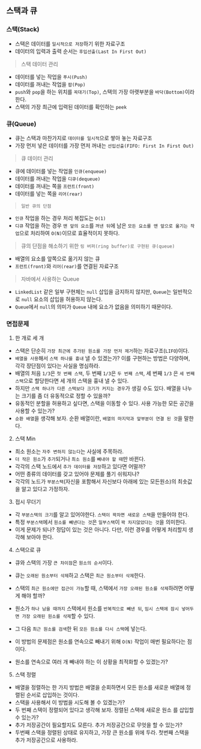 ## 스택과 큐

### 스택(Stack)

- 스택은 데이터를 `일시적으로 저장`하기 위한 자료구조
- 데이터의 입력과 출력 순서는 `후입선출(Last In First Out)`

> 스택 데이터 관리

- 데이터를 넣는 작업을 `푸시(Push)`
- 데이터를 꺼내는 작업을 `팝(Pop)`
- `push`와 `pop`을 하는 위치를 `꼭대기(Top)`, 스택의 가장 아랫부분을 `바닥(Bottom)`이라 한다.
- 스택의 가장 최근에 입력된 데이터를 확인하는 `peek`

### 큐(Queue)

- 큐는 스택과 마찬가지로 `데이터를 일시적`으로 쌓아 놓는 자료구조
- 가장 먼저 넣은 데이터를 가장 먼저 꺼내는 `선입선출(FIFO: First In First Out)`

> 큐 데이터 관리

- 큐에 데이터를 넣는 작업을 `인큐(enqueue)`
- 데이터를 꺼내는 작업을 `디큐(dequeue)`
- 데이터를 꺼내는 쪽을 `프런트(front)`
- 데이터를 넣는 쪽을 `리어(rear)`

> `일반 큐의 단점`

- `인큐` 작업을 하는 경우 처리 복잡도는 `O(1)`
- `디큐` 작업을 하는 경우 `맨 앞의 요소`를 `꺼낸 뒤`에 남은 `모든 요소를 맨 앞으로 옮기는 작업`으로 처리하여 `O(N)`이므로 효율적이지 못하다.

> 큐의 단점을 해소하기 위한 `링 버퍼(ring buffer)로 구현된 큐(queue)`

- 배열의 요소를 앞쪽으로 옮기지 않는 큐
- `프런트(front)`와 `리어(rear)`를 연결된 자료구조

> 자바에서 사용하는 Queue

- `LinkedList` 같은 일부 구현체는 `null` 삽입을 금지하지 않지만, `Queue`는 일반적으로 `null` 요소의 삽입을 허용하지 않는다.
- `Queue`에서 `null`의 의미가 `Queue` 내에 요소가 없음을 의미하기 때문이다.

### 면접문제

1. 한 개로 세 개

- 스택은 단순히 `가장 최근에 추가된 원소를 가장 먼저 제거`하는 자료구조(`LIFO`)이다.
- `배열을 사용`해서 `스택 하나를 흉내` 낼 수 있겠는가? 이를 구현하는 방법은 다양하며, 각각 장단점이 있다는 사실을 명심하라.
- 배열의 처음 `1/3`은 `첫 번째 스택`, 두 번째 `1/3`은 `두 번째 스택`, 세 번째 `1/3` 은 `세 번째 스택`으로 할당한다면 세 개의 스택을 흉내 낼 수 있다.
- 하지만 `스택 하나가 다른 스택보다 크기가 커지는 경우`가 생길 수도 있다. 배열을 나누는 크기를 좀 더 유동적으로 정할 수 있을까?
- 유동적인 분할을 허용하고 싶다면, 스택을 이동할 수 있다. 사용 가능한 모든 공간을 사용할 수 있는가?
- `순환 배열`을 생각해 보자. 순환 배열이란, `배열의 마지막과 앞부분이 연결 된 것`을 말한다.

2. 스택 Min

- 최소 원소는 `자주 변하지 않는다`는 사실에 주목하라.
- `더 작은 원소`가 `추가`되거나 `최소 원소`를 `빼내야 할 때`만 바뀐다.
- 각각의 스택 노드에서 `추가 데이터를 저장`하고 있다면 어떨까?
- 어떤 종류의 데이터를 갖고 있어야 문제를 풀기 쉬워지나?
- 각각의 노드가 `부분스택`(자신을 포함해서 자신보다 아래에 있는 모든원소)의 최솟값을 알고 있다고 가정하자.

3. 접시 무더기

- 각 `부분스택의 크기`를 알고 있어야한다. `스택이 꽉차면 새로운 스택`을 만들어야 한다.
- 특정 `부분스택`에서 `원소를 빼낸다는 것`은 `일부스택`이 `꽉 차지않았다는 것`을 의미한다.
- 이게 문제가 되나? 정답이 있는 것은 아니다. 다만, 이런 경우를 어떻게 처리할지 생각해 보아야 한다.

4. 스택으로 큐

- 큐와 스택의 가장 `큰 차이점`은 `원소의 순서`이다.
- 큐는 `오래된 원소부터 삭제`하고 스택은 `최근 원소부터 삭제`한다.

- 스택의 `최근 원소에만 접근이 가능`할 때, 스택에서 `가장 오래된 원소를 삭제`하려면 어떻게 해야 할까?
- 원소가 `하나 남을 때까지` 스택에서 원소를 `반복적으로 빼낸 뒤`, `임시 스택에 잠시 넣어두면 가장 오래된 원소를 삭제`할 수 있다.
- 그 다음 `최근 원소를 검색`한 뒤 `모든 원소를 다시 스택`에 넣는다.
- 이 방법의 문제점은 원소를 연속으로 빼내기 위해 `O(N)` 작업이 매번 필요하다는 점이다.
- 원소를 연속으로 여러 개 빼내야 하는 이 상황을 최적화할 수 있겠는가?

5. 스택 정렬

- 배열을 정렬하는 한 가지 방법은 배열을 순회하면서 모든 원소를 새로운 배열에 정렬된 순서로 삽입하는 것이다.
- 스택을 사용해서 이 방법을 시도해 볼 수 있겠는가?
- 두 번째 스택이 정렬되어 있다고 생각해 보자. 정렬된 스택에 새로운 원소 를 삽입할 수 있는가?
- 추가 저장공간이 필요할지도 모른다. 추가 저장공간으로 무엇을 할 수 있는가?
- 두번째 스택을 정렬된 상태로 유지하고, 가장 큰 원소를 위에 두라. 첫번째 스택을 추가 저장공간으로 사용하라.
